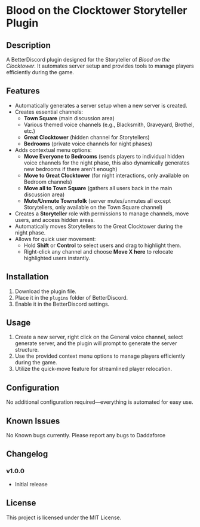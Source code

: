 # Blood on the Clocktower Storyteller Plugin

## Description
A BetterDiscord plugin designed for the Storyteller of *Blood on the Clocktower*. It automates server setup and provides tools to manage players efficiently during the game.

## Features
- Automatically generates a server setup when a new server is created.
- Creates essential channels:
  - **Town Square** (main discussion area)
  - Various themed voice channels (e.g., Blacksmith, Graveyard, Brothel, etc.)
  - **Great Clocktower** (hidden channel for Storytellers)
  - **Bedrooms** (private voice channels for night phases)
- Adds contextual menu options:
  - **Move Everyone to Bedrooms** (sends players to individual hidden voice channels for the night phase, this also dynamically generates new bedrooms if there aren't enough)
  - **Move to Great Clocktower** (for night interactions, only available on Bedroom channels)
  - **Move all to Town Square** (gathers all users back in the main discussion area)
  - **Mute/Unmute Townsfolk** (server mutes/unmutes all except Storytellers, only available on the Town Square channel)
- Creates a **Storyteller** role with permissions to manage channels, move users, and access hidden areas.
- Automatically moves Storytellers to the Great Clocktower during the night phase.
- Allows for quick user movement:
  - Hold **Shift** or **Control** to select users and drag to highlight them.
  - Right-click any channel and choose **Move X here** to relocate highlighted users instantly.

## Installation
1. Download the plugin file.
2. Place it in the `plugins` folder of BetterDiscord.
3. Enable it in the BetterDiscord settings.

## Usage
1. Create a new server, right click on the General voice channel, select generate server, and the plugin will prompt to generate the server structure.
2. Use the provided context menu options to manage players efficiently during the game.
3. Utilize the quick-move feature for streamlined player relocation.

## Configuration
No additional configuration required—everything is automated for easy use.

## Known Issues
No Known bugs currently. Please report any bugs to Daddaforce

## Changelog
### v1.0.0
- Initial release

## License
This project is licensed under the MIT License.